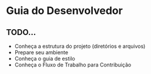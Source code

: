 Guia do Desenvolvedor
=====================

## TODO...

* Conheça a estrutura do projeto (diretórios e arquivos)
* Prepare seu ambiente
* Conheça o guia de estilo
* Conheça o Fluxo de Trabalho para Contribuição

